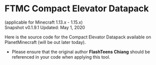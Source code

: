# FTMC Compact Elevator Datapack
(applicable for Minecraft 1.13.x - 1.15.x)<br>
Snapshot v0.1.9.1 Updated: May 1, 2020<br>

Here is the source code for the Compact Elevator Datapack available on PlanetMinecraft (will be out later today).
* Please ensure that the original author **FlashTeens Chiang** should be referenced in your code when applying this tool.
<br>
